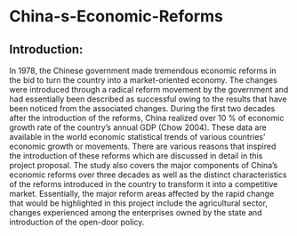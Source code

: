 # China-s-Economic-Reforms
## Introduction:
In 1978, the Chinese government made tremendous economic reforms in the bid to turn the country into a market-oriented economy. The changes were introduced through a radical reform movement by the government and had essentially been described as successful owing to the results that have been noticed from the associated changes. During the first two decades after the introduction of the reforms, China realized over 10 % of economic growth rate of the country’s annual GDP (Chow 2004). These data are available in the world economic statistical trends of various countries’ economic growth or movements. There are various reasons that inspired the introduction of these reforms which are discussed in detail in this project proposal. The study also covers the major components of China’s economic reforms over three decades as well as the distinct characteristics of the reforms introduced in the country to transform it into a competitive market. Essentially, the major reform areas affected by the rapid change that would be highlighted in this project include the agricultural sector, changes experienced among the enterprises owned by the state and introduction of the open-door policy.
